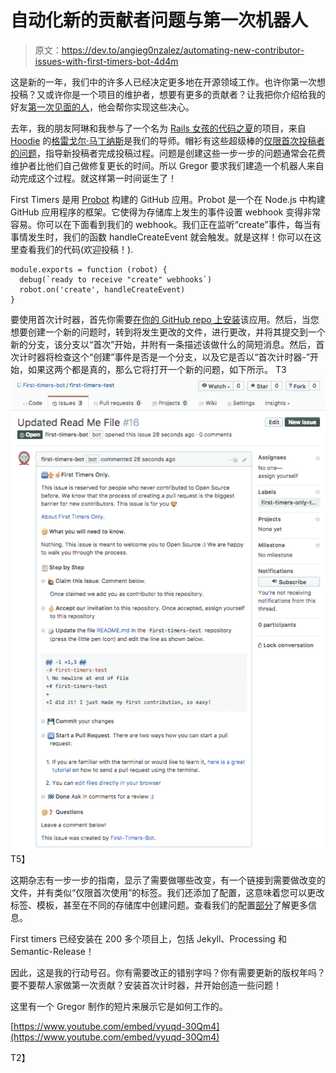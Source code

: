 # 自动化新的贡献者问题与第一次机器人

> 原文：<https://dev.to/angieg0nzalez/automating-new-contributor-issues-with-first-timers-bot-4d4m>

这是新的一年，我们中的许多人已经决定更多地在开源领域工作。也许你第一次想投稿？又或许你是一个项目的维护者，想要有更多的贡献者？让我把你介绍给我的好友[第一次见面的人](https://probot.github.io/apps/first-timers/)，他会帮你实现这些决心。

去年，我的朋友阿琳和我参与了一个名为 [Rails 女孩的代码之夏](https://railsgirlssummerofcode.org/)的项目，来自 [Hoodie](https://github.com/hoodiehq) 的[格雷戈尔·马丁纳斯](https://twitter.com/gr2m)是我们的导师。帽衫有这些超级棒的[仅限首次投稿者的问题](https://github.com/hoodiehq/camp/issues/135)，指导新投稿者完成投稿过程。问题是创建这些一步一步的问题通常会花费维护者比他们自己做修复更长的时间。所以 Gregor 要求我们建造一个机器人来自动完成这个过程。就这样第一时间诞生了！

First Timers 是用 [Probot](https://github.com/probot/probot) 构建的 GitHub 应用。Probot 是一个在 Node.js 中构建 GitHub 应用程序的框架。它使得为存储库上发生的事件设置 webhook 变得非常容易。你可以在下面看到我们的 webhook。我们正在监听“create”事件，每当有事情发生时，我们的函数 handleCreateEvent 就会触发。就是这样！你可以在这里查看我们的代码(欢迎投稿！).

```
module.exports = function (robot) {
  debug(`ready to receive "create" webhooks`)
  robot.on('create', handleCreateEvent)
} 
```

要使用首次计时器，首先你需要[在你的 GitHub repo 上安装](https://github.com/apps/first-timers)该应用。然后，当您想要创建一个新的问题时，转到将发生更改的文件，进行更改，并将其提交到一个新的分支，该分支以“首次”开始，并附有一条描述该做什么的简短消息。然后，首次计时器将检查这个“创建”事件是否是一个分支，以及它是否以“首次计时器-”开始，如果这两个都是真的，那么它将打开一个新的问题，如下所示。
T3![Screenshot of First Timers issue](img/4a86d84066379f9e38ad4a41e828aa78.png)T5】

这期杂志有一步一步的指南，显示了需要做哪些改变，有一个链接到需要做改变的文件，并有类似“仅限首次使用”的标签。我们还添加了配置，这意味着您可以更改标签、模板，甚至在不同的存储库中创建问题。查看我们的配置[部分](https://github.com/hoodiehq/first-timers-bot#configuration)了解更多信息。

First timers 已经安装在 200 多个项目上，包括 Jekyll、Processing 和 Semantic-Release！

因此，这是我的行动号召。你有需要改正的错别字吗？你有需要更新的版权年吗？要不要帮人家做第一次贡献？安装首次计时器，并开始创造一些问题！

这里有一个 Gregor 制作的短片来展示它是如何工作的。

[https://www.youtube.com/embed/vyuqd-30Qm4](https://www.youtube.com/embed/vyuqd-30Qm4)

T2】
